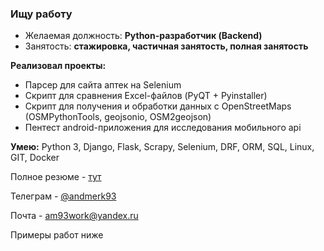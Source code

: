 ### Ищу работу

- Желаемая должность: **Python-разработчик (Backend)**
- Занятость: **стажировка, частичная занятость, полная занятость**

**Реализовал проекты:**
- Парсер для сайта аптек на Selenium
- Скрипт для сравнения Excel-файлов (PyQT + Pyinstaller)
- Скрипт для получения и обработки данных с OpenStreetMaps (OSMPythonTools, geojsonio, OSM2geojson)
- Пентест android-приложения для исследования мобильного api

**Умею:** Python 3, Django, Flask, Scrapy, Selenium, DRF, ORM, SQL, Linux, GIT, Docker


Полное резюме - [тут](https://andmerk93.github.io/andmerk93/)

Телеграм - [@andmerk93](https://t.me/andmerk93)

Почта - am93work@yandex.ru

Примеры работ ниже
